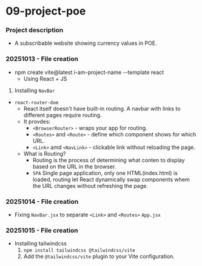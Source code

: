 # 09-project-poe

### Project description

- A subscribable website showing currency values in POE.

### 20251013 - File creation

- npm create vite@latest i-am-project-name --template react
  - Using React + JS

1. Installing `NavBar`

- `react-router-dom`
  - React itself doesn't have built-in routing. A navbar with links to different pages require routing.
  - It provdes:
    - `<BrowserRouter>` - wraps your app for routing.
    - `<Routes>` and `<Route>` - define which component shows for which URL.
    - `<Link>` amd `<NavLink>` - clickable link without reloading the page.
  - What is Routing?
    - Routing is the process of determining what conten to display based on the URL in the browser.
    - `SPA` Single page application, only one HTML(index.html) is loaded, routing let React dynamically swap components whem the URL changes without refreshing the page.

### 20251014 - File creation

- Fixing `NavBar.jsx` to separate `<Link>` and `<Routes>` `App.jsx`

### 20251015 - File creation

- Installing tailwindcss
  1. `npm install tailwindcss @tailwindcss/vite`
  2. Add the `@tailwindcss/vite` plugin to your Vite configuration.
